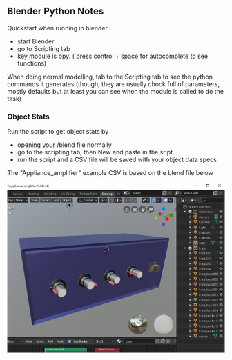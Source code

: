 ## Blender Python Notes

Quickstart when running in blender
- start Blender
- go to Scripting tab
- key module is bpy. ( press control + space for autocomplete to see functions)

When doing normal modelling, tab to the Scripting tab to see the python commands it generates (though, they are usually chock full of parameters, mostly defaults but at least you can see when the module is called to do the task)


### Object Stats

Run the script to get object stats by
- opening your /blend file normally
- go to the scripting tab, then New and paste in the sript
- run the script and a CSV file will be saved with your object data specs

The "Appliance_amplifier" example CSV is based on the blend file below

![Appliance_amplifier](appliance_amplifier03.png "Appliance_amplifier")
